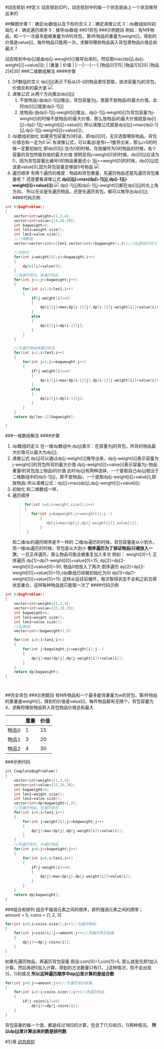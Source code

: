 #动态规划
##定义
动态规划(DP)，动态规划中的每一个状态是由上一个状态推导出来的

##解题步骤
1：确定dp数组以及下标的含义
2：确定递推公式
3：dp数组如何初始化
4：确定遍历顺序
5：推导dp数组
##01背包
###示例题目
例如：有N件物品，和一个一次最多能被重量为W的背包，第i件物品的重量为weight[i]，得到的价值是value[i]，每件物品只能用一次，求解将哪些物品装入背包里物品价值总和最大？

动态规划中dp[j]是由dp[j-weught[i]]推导出来的，然后取max(dp[j],dp[j-weight[i]]+value[i]);
|    |重量  | 价值 |
|---|---|---|
|物品0|1|15|
|物品1|3|20|
|物品2|4|30|
###二维数组解法
####步骤
1. DP数组的含义
dp[i][j]表示下标从[0-i]的物品里任意取，放进容量为j的背包，价值总和的最大值
![](https://img-blog.csdnimg.cn/20210110103003361.png)
2. 递推公式
   从两个方向推出dp[i][j]
   1. 不放物品i:由dp[i-1][j]推出，背包容量为j，里面不放物品i的最大价值，此时dp[i][j]就是dp[i-1][j]
   2. 放物品i:由dp[i-1][j-weight[i]]推出，dp[i-1][j-weight[i]]为背包容量为j-weight[i]的时候不放物品i的最大价值，那么放物品i的最大价值就是dp[i][j]=dp[i-1][j-weight[i]]+value[i];
   所以递推公式就是dp[i][j]=max(dp[i-1][j],dp[i-1][j-weight[i]]+value[i]);
3. dp数组初始化
   如果背包容量为0的话，即dp[i][0]，无论选取哪些物品，背包价值总和一定为0
   ![](https://img-blog.csdnimg.cn/2021011010304192.png)
   有递推公式，可以看出i是有i—1推导出来，那么i=0的时候一定要初始化
   即dp[0][j]:当i为0的时候，存放编号为0的物品的时候，各个容量的背包所能存放的最大价值
   很明显但j<weight[0]的时候，dp[0][j]应该为0，因为背包容量比编号0的物品重量还小
   当j>=weight[0]的时候，dp[0][j]应该是value[0],因为背包容量足够放0号物品
   ![](https://img-blog.csdnimg.cn/20210110103109140.png)
4. 遍历顺序
   有两个遍历的维度：物品和背包重量，先遍历物品还是先遍历背包重量呢？
   还是要看递推公式
   **dp[i][j]=max(dp[i-1][j],dp[i-1][j-weight[i]]+value[i])**
   ![](https://img-blog.csdnimg.cn/202101101032124.png)
   dp[i-1][j]和dp[i-1][j-weight[i]]都在dp[i][j]的左上角方向，
   所以无论是先遍历物品，还是先遍历背包，都可以推导出dp[i][j];
####代码示例
~~~c++
int 01BagProblem()
{
    vector<int>weight={1,3,4};
    vector<int>value={15,20,30};
    int bagweight=4;
    int len1=weight.size();
    int len2=value.size();
    //二维数组
    vector<vector<int>>(len1,vector<int>(bagweight+1,0));//dp数组的含义

    //初始化
    for(int i=weight[0];i<=bagweight;i++)
    {
        dp[0][i]=value[0];
    }
    //先遍历背包，再遍历物品
    for(int j=1;j<=bagweight;j++)
    {
        for(int i=1;i<len1;i++)
        {
            if(j-weight[i]>=0)
            {
                dp[i][j]=max(dp[i-1][j],dp[i-1][j-weight[i]]+value[i])
            }
            else
            {
                dp[i][j]=dp[i-1][j];
            }
        }
    }

    //先遍历物品再遍历背包
    for(int i=1;i<len1;i++)
    {
        for(int j=1;j<=bagweught;j++)
        {
            if(j-weight[i]>=0)
            {
                dp[i][j]=max(dp[i-1][j],dp[i-1][j-weight[i]]+value[i]);
            }
            else
            {
                dp[i][j]=dp[i-1][j];
            }
        }
    }
    return dp[len-1][bagweight];

}
~~~
###一维数组解法
####步骤
1. dp数组的定义
   在一维dp数组中,dp[j]表示：在容量为j的背包，所背的物品最大价值可以最大为dp[j];
2. 递推公式
   dp[j]可以通过dp[j-weight[i]]推导出来，dp[j-weight[i]]表示容量为j-weight[i]的背包所背的最大价值
   dp[j-weight[i]]+value[i]表示容量为j-物品重量i的背包加上物品i的价值
   此时dp[j]有两种选择，一个是取自己dp[j]相当于二维数组中的dp[i-1][j]，即不放物品i，一个是取dp[j-weight[i]]+value[i],即放物品i
   所以递推公式：dp[j]=max(dp[j],dp[j-weight[i]]+value[i]);
3. 初始化
   和二维数组一样，
4. 遍历顺序
   >~~~c++
   >for(int i=0;i<weight.size();i++)
    > {
   >    for(int j=bagweight;j>=weight[i];j--)
   >        {
    >           dp[j]=max(dp[j],dp[j-weight[i]]_value[i]);
    >        }
    >  }
   >~~~
   和二维dp的遍历顺序是不一样的
   二维dp遍历的时候，背包容量是从小到大，而一维dp遍历的时候，背包是从大到小
   **倒序遍历为了保证物品i只被放入一次**，一旦正序遍历，那么物品可能会被重复加入多次
   例如：
   weight[0]=1;
   正序遍历
   dp[1]=dp[1-weight[0]]+value[0]=15;
   dp[2]=dp[2-weight[0]]=value[0]=30;
    物品0倍放入了两次
    倒序遍历
    dp[2]=dp[2-weight[0]]+value[0]=15;(dp数组已经被初始化为0)
    dp[1]=dp[1-weight[0]]+value[0]=15;
    这样从后往前循环，每次取得状态不会和之前去得状态重合，这样每种物品就只能取一次了
####代码示例
~~~c++
int 01BagProblem()
{
    vector<int>weight={1,3,4};
    vector<int>value={15,20,30};
    int bagweight=4;
    int len1=weight.size();
    int len2=value.size();
    //dp数组
    vector<int>(bagweight+1,0)

    for(int i=0;i<len1;i++)
    {
        for(int j=bagwieght;j>=weight[i];j--)
        {
            dp[j]=max(dp[j],dp[j-weight[i]]+value[i]);
        }
    }
    return dp[bagweight];
}




~~~

##完全背包
###示例题目
有N件物品和一个最多能背重量为w的背包，第i件物品的重量是weight[i]，得到的价值是value[i]，每件物品都有无限个，背包容量为4，求解将哪些物品转入背包物品价值总和最大

|    |重量  | 价值 |
|---|---|---|
|物品0|1|15|
|物品1|3|20|
|物品2|4|30|

###示例代码
~~~c++
int CompleteBagProblem()
{
    vector<int>weight={1,3,4};
    vector<int>value={15,20,30};
    int bagweight=4;
    int len1=weight.size();
    int len2=value.size();
    vector<int>dp(bagweight+1,0);
    //先遍历物品，在遍历背包
    for(int i=0;i<len1;i++)
    {
        for(int j=weight[i];j<=bagweight;j++)
        {
            dp[j]=max(dp[j],dp[j-weight[i]]+value[i]);
        }
    }
    //先遍历背包，在遍历物品
    for(int j=0;j<=bagweight;j++)
    {
        for(int i=0;i<len1;i++)
        {
            if(j-weight[i]>=0)
            {
                dp[j]=max(dp[j],dp[j-weight[i]]+value[i]);
            }
        }
    }
    return dp[bagweight];
}
~~~

###组合和排列
组合不强调元素之间的顺序，排列强调元素之间的顺序；
amount = 5, coins = [1, 2, 5]
~~~c++
for(int i=0;i<coins.size();i++)//先遍历物品，
{
    for(int j=coin[i];j<=amount;j++)//再遍历背包容量
    {
        dp[j]+=dp[j-coins[i]];
    }
}
~~~
如果先遍历物品，再遍历背包容量
假设:coin[0]=1,coin[1]=5;
那么就是先把1加入计算，然后再把5加入计算，得到的方法数量只有{1，,}这种情况，而不会出现{5，1}的情况
**所以这种遍历顺序中dp[j]里计算的是组合数**
~~~c++
for(int j=0;j<=amount;j++)//先遍历背包容量，
{
    for(int i=0;i<coins.size();i++)//再遍历物品
    {
        if(j-coins[i]>=0)
            dp[j]+=dp[j-coins[i]];
    }
}
~~~
背包容量的每一个值，都是经过1和5的计算，包含了{1,5}和{5，1}两种情况。
**所以dp[j]里计算出来的数是排列数**



#引用
[动态规划](https://programmercarl.com/%E5%8A%A8%E6%80%81%E8%A7%84%E5%88%92%E7%90%86%E8%AE%BA%E5%9F%BA%E7%A1%80.html#%E4%BB%80%E4%B9%88%E6%98%AF%E5%8A%A8%E6%80%81%E8%A7%84%E5%88%92)